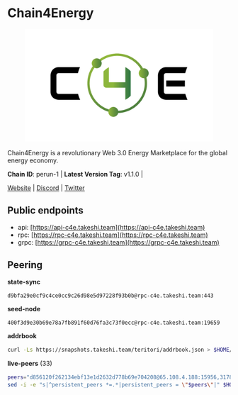 # Chain4Energy

<figure><img src="https://github.com/takeshi-val/Logo/raw/main/logo_C4E.png" alt=""><figcaption></figcaption></figure>

Chain4Energy is a revolutionary Web 3.0 Energy Marketplace for the global energy economy.

**Chain ID**: perun-1 | **Latest Version Tag**: v1.1.0 |

[Website](https://c4e.io) | [Discord](https://discord.gg/chain4energy) | [Twitter](https://twitter.com/Chain4Energy)

## Public endpoints

* api: [https://api-c4e.takeshi.team](https://api-c4e.takeshi.team)
* rpc: [https://rpc-c4e.takeshi.team](https://rpc-c4e.takeshi.team)
* grpc: [https://grpc-c4e.takeshi.team](https://grpc-c4e.takeshi.team)

## Peering

**state-sync**

```
d9bfa29e0cf9c4ce0cc9c26d98e5d97228f93b0b@rpc-c4e.takeshi.team:443
```

**seed-node**

```
400f3d9e30b69e78a7fb891f60d76fa3c73f0ecc@rpc-c4e.takeshi.team:19659
```

**addrbook**

```bash
curl -Ls https://snapshots.takeshi.team/teritori/addrbook.json > $HOME/.c4e-chain/config/addrbook.json
```

**live-peers** (33)

```bash
peers="d856120f262134ebf13e1d2632d778b69e704208@65.108.4.188:15956,3178ac8fffd269325500c95679d58d5e8ec61746@198.244.213.94:22956,88a407d4749e1ccbb630f98ca44f304744d97864@38.242.141.168:26656,920f32f409bbb18b641cdc9513545e2e016c2c62@142.132.203.60:26656,d9bfa29e0cf9c4ce0cc9c26d98e5d97228f93b0b@65.109.88.38:443,ce3baba928ae06cd3ff0af20aec888a82ddffef7@54.37.129.171:26656,12101148702a99298a971b310286e64bc7bb6135@65.109.23.182:38026,a25a3a218a699e71e2a64edaa45f457dfd8507ba@65.21.148.206:26656,593b8319d1d4b1958e7daba8c3bbb56795cb59ba@146.59.81.92:51656,48980875839186e08e12ebf0d9a2803b45206833@65.109.92.241:38026,24b28cf013e6d7b5b88b6dba2701c5ddd2dd5ee1@65.109.58.225:28656,89757803f40da51678451735445ad40d5b15e059@134.65.192.221:26656,26d6ee4138c7533c5541722c6e1ecc6d60d47a86@104.193.254.42:26656,5a98d637a16b16bf425a4a785c9d11a7d1e5b8a0@65.21.131.215:26736,856c165de82fbd0489df9ec6ffaa0958c620e073@198.244.179.127:26656,40caa979c29a9930ea2b8a6249037924d308ae84@162.55.234.70:54256,1f858b8cc8e18ef05de79dd470ad29ba29ddbeb7@65.108.77.106:26889,0e189bbc6db606a14950a0e59641b798a255c3c8@65.109.37.154:3000,3594b73f909a9c4b87cfe6a361ef8b2b51124dd5@65.109.69.59:15956,526d8c7c44f59be9a39d7463c576b68c0db23174@65.108.234.23:15956,78815c81331c114cd508dae3a012f0d3e5e2b966@185.119.118.117:3000,ec4126b26336cd61b335345df4ff2a3fbb79338a@65.109.92.240:20026,e1b058e5cfa2b836ddaa496b10911da62dcf182e@138.201.8.248:26656,8ac41af54dfd91c41de71cde222a55670f2f405d@141.95.65.73:15956,46b7ae20e3cc4264076a91c3601f3894a021a80d@65.108.6.45:36656,e726816f42831689eab9378d5d577f1d06d25716@176.9.188.21:26656,ad347ea1ec920d12ccda2341348bcc89687739ef@88.99.164.158:38026,2b4f46e601fb4ede2a0c98976337e3afdaa50dac@65.108.238.102:15956,d29bed885306037dbe219278415025a2ea8880a4@51.159.160.140:26656,0b27217386756577e1eadf00c4169dc8f041e522@51.210.7.219:26656,5057950d34b67a67325f02949703388c4a35c1dd@154.53.59.87:443,d956d6180e96c62315a777b1a3ed8f1ebf873e80@38.242.232.202:29656,4b04b3d164dc6dd5bb555a7a106a8d314f30516f@65.21.136.170:53656"
sed -i -e "s|^persistent_peers *=.*|persistent_peers = \"$peers\"|" $HOME/.c4e-chain/config/config.toml
```
